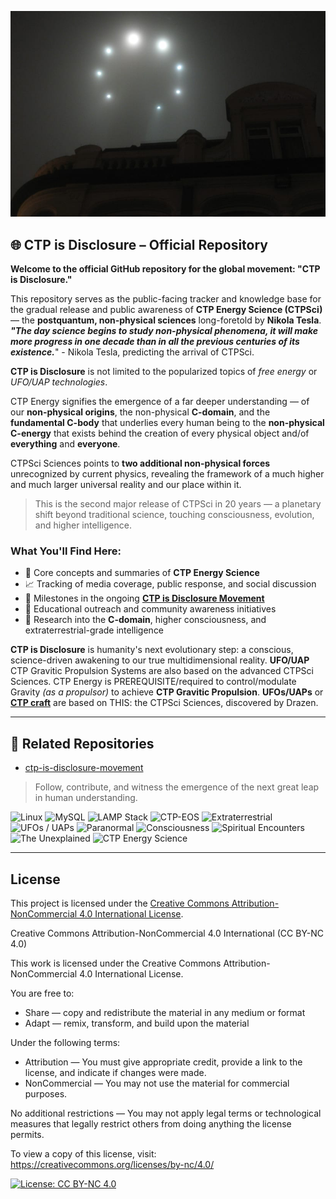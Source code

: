 [![ctp-energy site-link](https://github.com/ctp-eos/ctp-is-disclosure/blob/baa2b837799431159d336cbf5c1e9365c6cf0e94/ctp-craft-in-formation.png?raw=true)](https://www.ctp-energy.com)

## 🌐 CTP is Disclosure – Official Repository

**Welcome to the official GitHub repository for the global movement: "CTP is Disclosure."**

This repository serves as the public-facing tracker and knowledge base for the gradual release and public awareness of **CTP Energy Science (CTPSci)** — the **postquantum, non-physical sciences** long-foretold by **Nikola Tesla**. ***"The day science begins to study non-physical phenomena, it will make more progress in one decade than in all the previous centuries of its existence.***" - Nikola Tesla, predicting the arrival of CTPSci. 

**CTP is Disclosure** is not limited to the popularized topics of *free energy* or *UFO/UAP technologies*. 

CTP Energy signifies the emergence of a far deeper understanding — of our **non-physical origins**, the non-physical **C-domain**, and the **fundamental C-body** that underlies every human being to the **non-physical C-energy** that exists behind the creation of every physical object and/of **everything** and **everyone**. 

CTPSci Sciences points to **two additional non-physical forces** unrecognized by current physics, revealing the framework of a much higher and much larger universal reality and our place within it.

> This is the second major release of CTPSci in 20 years — a planetary shift beyond traditional science, touching consciousness, evolution, and higher intelligence.

### What You'll Find Here:
- 🧠 Core concepts and summaries of **CTP Energy Science**  
- 📈 Tracking of media coverage, public response, and social discussion  
- 📜 Milestones in the ongoing [**CTP is Disclosure Movement**](https://github.com/ctp-eos/ctp-idm)
- 🔭 Educational outreach and community awareness initiatives  
- 🚀 Research into the **C-domain**, higher consciousness, and extraterrestrial-grade intelligence

**CTP is Disclosure** is humanity's next evolutionary step: a conscious, science-driven awakening to our true multidimensional reality. **UFO/UAP** CTP Gravitic Propulsion Systems are also based on the advanced CTPSci Sciences. CTP Energy is PREREQUISITE/required to control/modulate Gravity *(as a propulsor)* to achieve **CTP Gravitic Propulsion**. **UFOs/UAPs** or **<a href="https://x.com/search?q=ctp%20craft&src=typed_query" target="_blank">CTP craft</a>**
are based on THIS: the CTPSci Sciences, discovered by Drazen.

---

## 🔗 Related Repositories

- [ctp-is-disclosure-movement](https://github.com/ctp-eos/ctp-idm)

 
> Follow, contribute, and witness the emergence of the next great leap in human understanding.

![Linux](https://img.shields.io/badge/Platform-Linux-blue?logo=linux&logoColor=white)
![MySQL](https://img.shields.io/badge/Database-MySQL-blue?logo=mysql&logoColor=white)
![LAMP Stack](https://img.shields.io/badge/Stack-LAMP-orange?logo=apache&logoColor=white)
![CTP-EOS](https://img.shields.io/badge/OS-CTP--EOS-purple?logo=arch-linux&logoColor=white)
![Extraterrestrial](https://img.shields.io/badge/Focus-Extraterrestrial-9cf)
![UFOs / UAPs](https://img.shields.io/badge/Phenomena-UFOs/UAPs-lightgrey)
![Paranormal](https://img.shields.io/badge/Category-Paranormal-black)
![Consciousness](https://img.shields.io/badge/Field-Consciousness-yellowgreen)
![Spiritual Encounters](https://img.shields.io/badge/Theme-Spiritual_Encounters-pink)
![The Unexplained](https://img.shields.io/badge/Topic-The_Unexplained-red)
![CTP Energy Science](https://img.shields.io/badge/Science-CTP_Energy_Science-brightgreen)

---

## License

This project is licensed under the [Creative Commons Attribution-NonCommercial 4.0 International License](https://creativecommons.org/licenses/by-nc/4.0/).


Creative Commons Attribution-NonCommercial 4.0 International (CC BY-NC 4.0)

This work is licensed under the Creative Commons Attribution-NonCommercial 4.0 International License.

You are free to:
- Share — copy and redistribute the material in any medium or format
- Adapt — remix, transform, and build upon the material

Under the following terms:
- Attribution — You must give appropriate credit, provide a link to the license, and indicate if changes were made.
- NonCommercial — You may not use the material for commercial purposes.

No additional restrictions — You may not apply legal terms or technological measures that legally restrict others from doing anything the license permits.

To view a copy of this license, visit: https://creativecommons.org/licenses/by-nc/4.0/

[![License: CC BY-NC 4.0](https://img.shields.io/badge/License-CC%20BY--NC%204.0-lightgrey.svg)](https://creativecommons.org/licenses/by-nc/4.0/)
